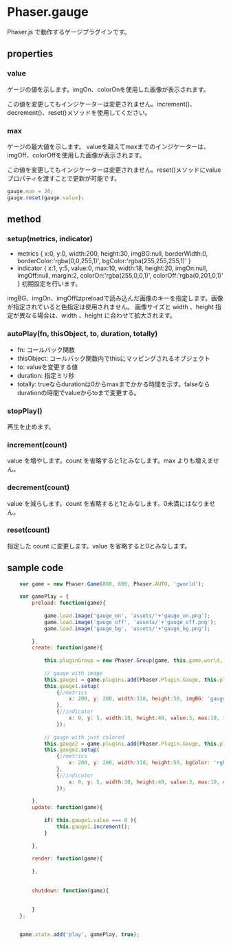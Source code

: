 # Phaser.gauge
Phaser.js で動作するゲージプラグインです。

## properties
### value
ゲージの値を示します。imgOn、colorOnを使用した画像が表示されます。

この値を変更してもインジケーターは変更されません。increment()、decrement()、reset()メソッドを使用してください。

### max
ゲージの最大値を示します。
valueを越えてmaxまでのインジケーターは、imgOff、colorOffを使用した画像が表示されます。

この値を変更してもインジケーターは変更されません。reset()メソッドにvalueプロパティを渡すことで更新が可能です。

```javascript
gauge.max = 20;
gauge.reset(gauge.value);
```

## method

### setup(metrics, indicator)
- metrics { x:0, y:0, width:200, height:30, imgBG:null, borderWidth:0, borderColor:'rgba(0,0,255,1)', bgColor:'rgba(255,255,255,1)' }
- indicator { x:1, y:5, value:0, max:10, width:18, height:20, imgOn:null, imgOff:null, margin:2, colorOn:'rgba(255,0,0,1)', colorOff:'rgba(0,201,0,1)' }
初期設定を行います。

imgBG、imgOn、imgOffはpreloadで読み込んだ画像のキーを指定します。画像が指定されていると色指定は使用されません。
画像サイズと width 、height 指定が異なる場合は、width 、height に合わせて拡大されます。

### autoPlay(fn, thisObject, to, duration, totally)
- fn: コールバック関数
- thisObject: コールバック関数内でthisにマッピングされるオブジェクト
- to: valueを変更する値
- duration: 指定ミリ秒
- totally: trueならdurationは0からmaxまでかかる時間を示す。falseならdurationの時間でvalueからtoまで変更する。

### stopPlay()
再生を止めます。

### increment(count)
value を増やします。count を省略すると1とみなします。max よりも増えません。

### decrement(count)
value を減らします。count を省略すると1とみなします。0未満にはなりません。

### reset(count)
指定した count に変更します。value を省略すると0とみなします。

## sample code

```javascript
	var game = new Phaser.Game(800, 600, Phaser.AUTO, 'gworld');
	
	var gamePlay = {
		preload: function(game){
	
			game.load.image('gauge_on', 'assets/'+'gauge_on.png');
			game.load.image('gauge_off', 'assets/'+'gauge_off.png');
			game.load.image('gauge_bg', 'assets/'+'gauge_bg.png');
			
		},
		create: function(game){
		
			this.pluginGroup = new Phaser.Group(game, this.game.world, 'pluginGroup');
			
			// gauge with image
			this.gauge1 = game.plugins.add(Phaser.Plugin.Gauge, this.pluginGroup);
			this.gauge1.setup(
				{//metrics
					x: 200, y: 200, width:318, height:50, imgBG: 'gauge_bg', borderWidth: 0, borderColor: 'rgba(255,255,255,1)'
				},
				{//indicator
					x: 0, y: 5, width:10, height:40, value:3, max:10, imgOff:'gauge_off', imgOn:'gauge_on', margin:2
				});
			
			// gauge with just colored
			this.gauge2 = game.plugins.add(Phaser.Plugin.Gauge, this.pluginGroup);
			this.gauge2.setup(
				{//metrics
					x: 200, y: 200, width:318, height:50, bgColor: 'rgba(151,151,151,1)', borderWidth: 2, borderColor: 'rgba(255,255,255,1)'
				},
				{//indicator
					x: 0, y: 5, width:30, height:40, value:3, max:10, margin:2, colorOn:'rgba(255,0,0,1)', colorOff:'rgba(0,201,0,1)'
				});
				
		},
		update: function(game){
			
			if( this.gauge1.value === 0 ){
				this.gauge1.increment();
			}
			
		},
		
		render: function(game){
			
		},
		
		
		shutdown: function(game){
			
			
		}
	};


	game.state.add('play', gamePlay, true);
```
